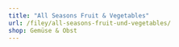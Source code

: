 ```yaml
---
title: "All Seasons Fruit & Vegetables"
url: /filey/all-seasons-fruit-und-vegetables/
shop: Gemüse & Obst
---
```

